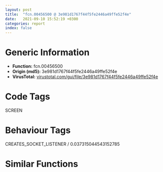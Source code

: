 ```yaml
---
layout: post
title:  "fcn.00456500 @ 3e981d1767f44f5fe2446a49ffe52f4e"
date:   2021-09-10 15:52:19 +0300
categories: report
index: false
---
```


# Generic Information
- **Function:** fcn.00456500
- **Origin (md5):** 3e981d1767f44f5fe2446a49ffe52f4e
- **VirusTotal:** [virustotal.com/gui/file/3e981d1767f44f5fe2446a49ffe52f4e][virustotal_ref]

# Code Tags
<span class="tag" id="SCREEN">SCREEN</span>


# Behaviour Tags
<span class="bhv-tag" id="CREATES_SOCKET_LISTENER">CREATES_SOCKET_LISTENER / 0.037315044543152785</span>

# Similar Functions
<script type="text/javascript" src="https://www.gstatic.com/charts/loader.js"></script>
<script type="text/javascript">

    google.charts.load('current', {'packages':['corechart']});
    google.charts.setOnLoadCallback(drawChart);

    function drawChart() {
    var data = new google.visualization.DataTable();
        data.addColumn('number', 'X');
        data.addColumn('number', 'Y');
        data.addColumn({type: 'string', role: 'tooltip', 'p': {'html': true}});
        data.addColumn({'type': 'string', 'role': 'style'});
        
        data.addRows([
    [0, 0, '<b><a href="/report/fcn.00456500@3e981d1767f44f5fe2446a49ffe52f4e">fcn.00456500</a><br>@3e981d1767f44f5fe2446a49ffe52f4e</b><br>push ebx<br>push ebp<br>push esi<br>push edi<br>mov ebx, ecx<br>call fcn.00455f30<br>mov eax, dword[ebx+0xa8]<br>xor edi, edi<br>cmp eax, edi<br>je 0x456520<br>push eax<br>call fcn.004b3876<br>add esp, 4<br>mov eax, dword[ebx+0xb0]<br>cmp eax, edi<br>je 0x456533<br>push eax<br>call fcn.004b3876<br>add esp, 4<br>mov eax, dword[ebx+0xc0]<br>cmp eax, edi<br>je 0x45654a<br>push eax<br>call dword[sym.imp.GDI32.dll_DeleteObject]<br>mov dword[ebx+0xc0], edi<br>mov esi, dword[esp+0x18]<br>mov dword[ebx+0xb0], edi<br>cmp esi, 0xd<br>mov dword[ebx+0xa8], edi<br>mov dword[ebx+0x94], edi<br>mov dword[ebx+0x80], edi<br>mov dword[ebx+0x74], edi<br>jle 0x45661f<br>mov ebp, dword[esp+0x14]<br>cmp byte[ebp], 0x47<br>jne 0x45661f<br>cmp byte[ebp+1], 0x49<br>jne 0x45661f<br>cmp byte[ebp+2], 0x46<br>jne 0x45661f<br>cmp byte[ebp+3], 0x38<br>jne 0x45661f<br>mov al, byte[ebp+4]<br>cmp al, 0x37<br>je 0x4565a9<br>cmp al, 0x39<br>jne 0x45661f<br>cmp byte[ebp+5], 0x61<br>jne 0x45661f<br>xor eax, eax<br>xor ecx, ecx<br>mov ax, word[ebp+6]<br>xor edx, edx<br>mov dword[ebx+0xd4], eax<br>mov cx, word[ebp+8]<br>mov dword[ebx+0xd8], ecx<br>mov dl, byte[ebp+0xb]<br>mov dword[ebx+0x70], edx<br>mov cl, byte[ebp+0xa]<br>test cl, 0x80<br>je 0x45664e<br>and ecx, 7<br>mov eax, 1<br>inc ecx<br>shl eax, cl<br>mov dword[ebx+0x80], eax<br>lea eax, [eax+eax*2]<br>push eax<br>call fcn.004b384d<br>mov ecx, dword[ebx+0x80]<br>add esp, 4<br>mov dword[ebx+0xa8], eax<br>lea ecx, [ecx+ecx*2]<br>lea edx, [ecx+0xd]<br>cmp esi, edx<br>jg 0x456628<br>push eax<br>call fcn.004b3876<br>add esp, 4<br>mov dword[ebx+0xa8], edi<br>mov dword[ebx+0x80], edi<br>pop edi<br>pop esi<br>pop ebp<br>xor eax, eax<br>pop ebx<br>ret 8<br>mov edi, eax<br>mov eax, ecx<br>lea esi, [ebp+0xd]<br>shr ecx, 2<br>rep movsd<br>mov ecx, eax<br>and ecx, 3<br>rep movsb<br>mov eax, dword[ebx+0x80]<br>mov esi, dword[esp+0x18]<br>lea ecx, [eax+ebp]<br>lea ebp, [ecx+eax*2+0xd]<br>jmp 0x456651<br>add ebp, 0xd<br>mov eax, dword[ebx+0x80]<br>lea edx, [eax+eax*2]<br>sub esi, edx<br>lea eax, [esi-0xd]<br>push eax<br>mov dword[ebx+0x74], eax<br>call fcn.004b384d<br>mov ecx, dword[ebx+0x74]<br>mov dword[ebx+0xb0], eax<br>mov dword[ebx+0xb4], eax<br>mov edi, eax<br>mov eax, ecx<br>mov esi, ebp<br>shr ecx, 2<br>rep movsd<br>mov ecx, eax<br>add esp, 4<br>and ecx, 3<br>rep movsb<br>mov eax, dword[ebx+0xe8]<br>xor esi, esi<br>cmp eax, esi<br>mov dword[ebx+0xcc], esi<br>jne 0x456716<br>mov ecx, dword[ebx+0x1c]<br>push ecx<br>call dword[sym.imp.USER32.dll_GetDC]<br>mov ecx, ebx<br>mov dword[ebx+0xa4], eax<br>call fcn.00456730<br>mov edx, dword[ebx+0xa4]<br>mov dword[ebx+0xc0], eax<br>mov eax, dword[ebx+0x1c]<br>push edx<br>push eax<br>call dword[sym.imp.USER32.dll_ReleaseDC]<br>mov ecx, dword[ebx+0x74]<br>mov edx, dword[ebx+0x94]<br>dec ecx<br>xor eax, eax<br>cmp edx, ecx<br>mov dword[ebx+0xa4], esi<br>setge al<br>cmp eax, esi<br>mov dword[ebx+0xcc], eax<br>jne 0x456716<br>mov eax, dword[ebx+0xc0]<br>cmp eax, esi<br>je 0x456704<br>push eax<br>call dword[sym.imp.GDI32.dll_DeleteObject]<br>mov dword[ebx+0xc0], esi<br>mov edx, dword[ebx+0xb0]<br>mov dword[ebx+0x94], esi<br>mov dword[ebx+0xb4], edx<br>pop edi<br>pop esi<br>pop ebp<br>mov eax, 1<br>pop ebx<br>ret 8<br><eoc> ', 'point { fill-color: #e0440e; }'],

        ]);

    var options = {
        title: 'Similarity Plot',
        legend: 'none',
        colors: ['#dedbd9', '#e6693e', '#ec8f6e', '#f3b49f', '#f6c7b6'],
        tooltip: {isHtml: true, trigger: 'both'},
        explorer: {
        actions: ["dragToZoom", "rightClickToReset"],
        },
        chartArea: {
        width: '80%',
        height: '80%'
        },
        width: '100%',
        height: '100%'
    };

    var chart = new google.visualization.ScatterChart(document.getElementById('chart_div'));

    chart.draw(data, options);
    }
    
</script>


<div id="chart_div" style="width: 100%px; height: 100%;"></div>

# Disassembled Code
{% highlight nasm %}

push ebx
push ebp
push esi
push edi
mov ebx, ecx
call fcn.00455f30
mov eax, dword[ebx+0xa8]
xor edi, edi
cmp eax, edi
je 0x456520
push eax
call fcn.004b3876
add esp, 4
mov eax, dword[ebx+0xb0]
cmp eax, edi
je 0x456533
push eax
call fcn.004b3876
add esp, 4
mov eax, dword[ebx+0xc0]
cmp eax, edi
je 0x45654a
push eax
call dword[sym.imp.GDI32.dll_DeleteObject]
mov dword[ebx+0xc0], edi
mov esi, dword[esp+0x18]
mov dword[ebx+0xb0], edi
cmp esi, 0xd
mov dword[ebx+0xa8], edi
mov dword[ebx+0x94], edi
mov dword[ebx+0x80], edi
mov dword[ebx+0x74], edi
jle 0x45661f
mov ebp, dword[esp+0x14]
cmp byte[ebp], 0x47
jne 0x45661f
cmp byte[ebp+1], 0x49
jne 0x45661f
cmp byte[ebp+2], 0x46
jne 0x45661f
cmp byte[ebp+3], 0x38
jne 0x45661f
mov al, byte[ebp+4]
cmp al, 0x37
je 0x4565a9
cmp al, 0x39
jne 0x45661f
cmp byte[ebp+5], 0x61
jne 0x45661f
xor eax, eax
xor ecx, ecx
mov ax, word[ebp+6]
xor edx, edx
mov dword[ebx+0xd4], eax
mov cx, word[ebp+8]
mov dword[ebx+0xd8], ecx
mov dl, byte[ebp+0xb]
mov dword[ebx+0x70], edx
mov cl, byte[ebp+0xa]
test cl, 0x80
je 0x45664e
and ecx, 7
mov eax, 1
inc ecx
shl eax, cl
mov dword[ebx+0x80], eax
lea eax, [eax+eax*2]
push eax
call fcn.004b384d
mov ecx, dword[ebx+0x80]
add esp, 4
mov dword[ebx+0xa8], eax
lea ecx, [ecx+ecx*2]
lea edx, [ecx+0xd]
cmp esi, edx
jg 0x456628
push eax
call fcn.004b3876
add esp, 4
mov dword[ebx+0xa8], edi
mov dword[ebx+0x80], edi
pop edi
pop esi
pop ebp
xor eax, eax
pop ebx
ret 8
mov edi, eax
mov eax, ecx
lea esi, [ebp+0xd]
shr ecx, 2
rep movsd
mov ecx, eax
and ecx, 3
rep movsb
mov eax, dword[ebx+0x80]
mov esi, dword[esp+0x18]
lea ecx, [eax+ebp]
lea ebp, [ecx+eax*2+0xd]
jmp 0x456651
add ebp, 0xd
mov eax, dword[ebx+0x80]
lea edx, [eax+eax*2]
sub esi, edx
lea eax, [esi-0xd]
push eax
mov dword[ebx+0x74], eax
call fcn.004b384d
mov ecx, dword[ebx+0x74]
mov dword[ebx+0xb0], eax
mov dword[ebx+0xb4], eax
mov edi, eax
mov eax, ecx
mov esi, ebp
shr ecx, 2
rep movsd
mov ecx, eax
add esp, 4
and ecx, 3
rep movsb
mov eax, dword[ebx+0xe8]
xor esi, esi
cmp eax, esi
mov dword[ebx+0xcc], esi
jne 0x456716
mov ecx, dword[ebx+0x1c]
push ecx
call dword[sym.imp.USER32.dll_GetDC]
mov ecx, ebx
mov dword[ebx+0xa4], eax
call fcn.00456730
mov edx, dword[ebx+0xa4]
mov dword[ebx+0xc0], eax
mov eax, dword[ebx+0x1c]
push edx
push eax
call dword[sym.imp.USER32.dll_ReleaseDC]
mov ecx, dword[ebx+0x74]
mov edx, dword[ebx+0x94]
dec ecx
xor eax, eax
cmp edx, ecx
mov dword[ebx+0xa4], esi
setge al
cmp eax, esi
mov dword[ebx+0xcc], eax
jne 0x456716
mov eax, dword[ebx+0xc0]
cmp eax, esi
je 0x456704
push eax
call dword[sym.imp.GDI32.dll_DeleteObject]
mov dword[ebx+0xc0], esi
mov edx, dword[ebx+0xb0]
mov dword[ebx+0x94], esi
mov dword[ebx+0xb4], edx
pop edi
pop esi
pop ebp
mov eax, 1
pop ebx
ret 8

{% endhighlight %}

[virustotal_ref]: https://www.virustotal.com/gui/file/3e981d1767f44f5fe2446a49ffe52f4e